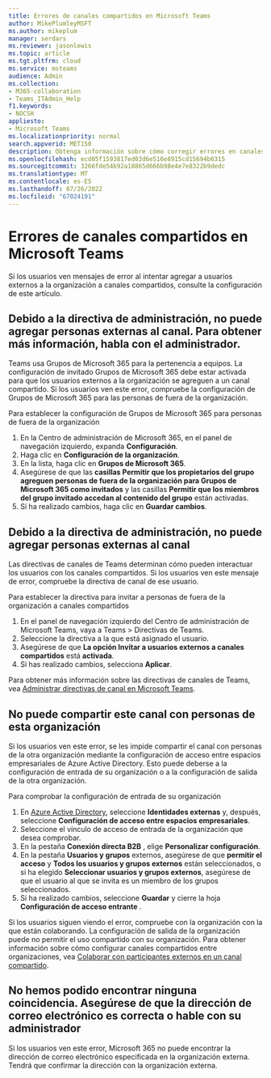 ```yaml
---
title: Errores de canales compartidos en Microsoft Teams
author: MikePlumleyMSFT
ms.author: mikeplum
manager: serdars
ms.reviewer: jasonlewis
ms.topic: article
ms.tgt.pltfrm: cloud
ms.service: msteams
audience: Admin
ms.collection:
- M365-collaboration
- Teams_ITAdmin_Help
f1.keywords:
- NOCSH
appliesto:
- Microsoft Teams
ms.localizationpriority: normal
search.appverid: MET150
description: Obtenga información sobre cómo corregir errores en canales compartidos en Microsoft Teams.
ms.openlocfilehash: ecd05f1593817ed03d6e516e8915cd15694b6315
ms.sourcegitcommit: 3266fde54b92a18865d666b98e4e7e8322b9dedc
ms.translationtype: MT
ms.contentlocale: es-ES
ms.lasthandoff: 07/26/2022
ms.locfileid: "67024191"
---
```

# <a name="shared-channels-errors-in-microsoft-teams"></a>Errores de canales compartidos en Microsoft Teams

Si los usuarios ven mensajes de error al intentar agregar a usuarios externos a la organización a canales compartidos, consulte la configuración de este artículo. 

## <a name="due-to-admin-policy-you-cant-add-external-people-to-the-channel-for-more-info-talk-to-your-admin"></a>Debido a la directiva de administración, no puede agregar personas externas al canal. Para obtener más información, habla con el administrador.

Teams usa Grupos de Microsoft 365 para la pertenencia a equipos. La configuración de invitado Grupos de Microsoft 365 debe estar activada para que los usuarios externos a la organización se agreguen a un canal compartido. Si los usuarios ven este error, compruebe la configuración de Grupos de Microsoft 365 para las personas de fuera de la organización.

Para establecer la configuración de Grupos de Microsoft 365 para personas de fuera de la organización
1. En la Centro de administración de Microsoft 365, en el panel de navegación izquierdo, expanda **Configuración**.
1. Haga clic en **Configuración de la organización**.
1. En la lista, haga clic en **Grupos de Microsoft 365**.
1. Asegúrese de que las **casillas Permitir que los propietarios del grupo agreguen personas de fuera de la organización para Grupos de Microsoft 365 como invitados** y las casillas **Permitir que los miembros del grupo invitado accedan al contenido del grupo** están activadas.
1. Si ha realizado cambios, haga clic en **Guardar cambios**.

## <a name="due-to-admin-policy-you-cant-add-external-people-to-the-channel"></a>Debido a la directiva de administración, no puede agregar personas externas al canal

Las directivas de canales de Teams determinan cómo pueden interactuar los usuarios con los canales compartidos. Si los usuarios ven este mensaje de error, compruebe la directiva de canal de ese usuario.

Para establecer la directiva para invitar a personas de fuera de la organización a canales compartidos
1. En el panel de navegación izquierdo del Centro de administración de Microsoft Teams, vaya a Teams > Directivas de Teams.
1. Seleccione la directiva a la que está asignado el usuario.
1. Asegúrese de que **La opción Invitar a usuarios externos a canales compartidos** está **activada**.
1. Si has realizado cambios, selecciona **Aplicar**.

Para obtener más información sobre las directivas de canales de Teams, vea [Administrar directivas de canal en Microsoft Teams](teams-policies.md).

## <a name="you-cant-share-this-channel-with-people-from-this-org"></a>No puede compartir este canal con personas de esta organización

Si los usuarios ven este error, se les impide compartir el canal con personas de la otra organización mediante la configuración de acceso entre espacios empresariales de Azure Active Directory. Esto puede deberse a la configuración de entrada de su organización o a la configuración de salida de la otra organización.

Para comprobar la configuración de entrada de su organización
1. En [Azure Active Directory](https://aad.portal.azure.com), seleccione **Identidades externas** y, después, seleccione **Configuración de acceso entre espacios empresariales**.
1. Seleccione el vínculo de acceso de entrada de la organización que desea comprobar.
1. En la pestaña **Conexión directa B2B** , elige **Personalizar configuración**.
1. En la pestaña **Usuarios y grupos** externos, asegúrese de que **permitir el acceso** y **Todos los usuarios y grupos externos** están seleccionados, o si ha elegido **Seleccionar usuarios y grupos externos**, asegúrese de que el usuario al que se invita es un miembro de los grupos seleccionados.
1. Si ha realizado cambios, seleccione **Guardar** y cierre la hoja **Configuración de acceso entrante** .

Si los usuarios siguen viendo el error, compruebe con la organización con la que están colaborando. La configuración de salida de la organización puede no permitir el uso compartido con su organización. Para obtener información sobre cómo configurar canales compartidos entre organizaciones, vea [Colaborar con participantes externos en un canal compartido](/microsoft-365/solutions/collaborate-teams-direct-connect).

## <a name="we-couldnt-find-any-matches-make-sure-the-email-address-is-correct-or-talk-to-your-admin"></a>No hemos podido encontrar ninguna coincidencia. Asegúrese de que la dirección de correo electrónico es correcta o hable con su administrador

Si los usuarios ven este error, Microsoft 365 no puede encontrar la dirección de correo electrónico especificada en la organización externa. Tendrá que confirmar la dirección con la organización externa.

